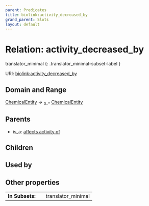 ```yaml
---
parent: Predicates
title: biolink:activity_decreased_by
grand_parent: Slots
layout: default
---
```


# Relation: activity_decreased_by

translator_minimal
{: .translator_minimal-subset-label }




URI: [biolink:activity_decreased_by](https://w3id.org/biolink/vocab/activity_decreased_by)

## Domain and Range

[ChemicalEntity](ChemicalEntity.md) ->  <sub>0..*</sub> [ChemicalEntity](ChemicalEntity.md)

## Parents

 *  is_a: [affects activity of](affects_activity_of.md)

## Children


## Used by


## Other properties

|  |  |  |
| --- | --- | --- |
| **In Subsets:** | | translator_minimal |

